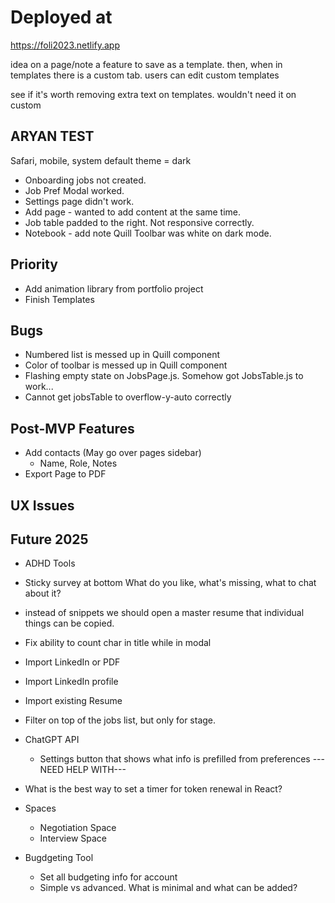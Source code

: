 # Deployed at

https://foli2023.netlify.app

idea
on a page/note a feature to save as a template. then, when in templates there is a custom tab. users can edit custom templates 

see if it's worth removing extra text on templates. wouldn't need it on custom


## ARYAN TEST
Safari, mobile, system default theme = dark
-  Onboarding jobs not created. 
-  Job Pref Modal worked.
-  Settings page didn't work.
-  Add page - wanted to add content at the same time.
-  Job table padded to the right. Not responsive correctly.
-  Notebook - add note Quill Toolbar was white on dark mode. 


## Priority
-  Add animation library from portfolio project
-  Finish Templates

## Bugs
-   Numbered list is messed up in Quill component
-   Color of toolbar is messed up in Quill component
-   Flashing empty state on JobsPage.js. Somehow got JobsTable.js to work...
-   Cannot get jobsTable to overflow-y-auto correctly

## Post-MVP Features
-   Add contacts (May go over pages sidebar)
    -   Name, Role, Notes
-   Export Page to PDF

## UX Issues


## Future 2025
-   ADHD Tools
-   Sticky survey at bottom
    What do you like, what's missing, what to chat about it?
-   instead of snippets we should open a master resume that individual things can be copied.
-   Fix ability to count char in title while in modal
-   Import LinkedIn or PDF
-   Import LinkedIn profile
-   Import existing Resume
-   Filter on top of the jobs list, but only for stage.

-   ChatGPT API
    -   Settings button that shows what info is prefilled from preferences
    ---NEED HELP WITH---
-   What is the best way to set a timer for token renewal in React?

-   Spaces
    -   Negotiation Space
    -   Interview Space
-   Bugdgeting Tool
    -   Set all budgeting info for account
    -   Simple vs advanced. What is minimal and what can be added?
